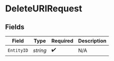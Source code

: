 # DeleteURIRequest


## Fields

| Field              | Type               | Required           | Description        |
| ------------------ | ------------------ | ------------------ | ------------------ |
| `EntityID`         | *string*           | :heavy_check_mark: | N/A                |